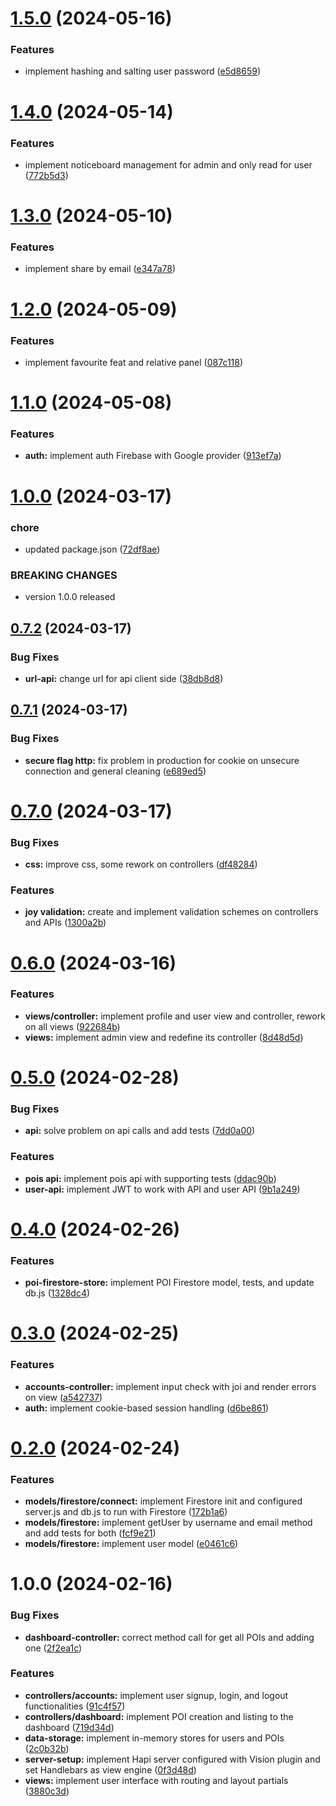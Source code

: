 # [1.5.0](https://github.com/k41205/recreo-spot/compare/v1.4.0...v1.5.0) (2024-05-16)


### Features

* implement hashing and salting user password ([e5d8659](https://github.com/k41205/recreo-spot/commit/e5d86594c57a0e8c6fb5139c368a309bd0d84619))

# [1.4.0](https://github.com/k41205/recreo-spot/compare/v1.3.0...v1.4.0) (2024-05-14)


### Features

* implement noticeboard management for admin and only read for user ([772b5d3](https://github.com/k41205/recreo-spot/commit/772b5d3230170a2982f0d2d24c978d4600127a91))

# [1.3.0](https://github.com/k41205/recreo-spot/compare/v1.2.0...v1.3.0) (2024-05-10)


### Features

* implement share by email ([e347a78](https://github.com/k41205/recreo-spot/commit/e347a784e32b9a524b27fcedb1e80611e91505d5))

# [1.2.0](https://github.com/k41205/recreo-spot/compare/v1.1.0...v1.2.0) (2024-05-09)


### Features

* implement favourite feat and relative panel ([087c118](https://github.com/k41205/recreo-spot/commit/087c11882e794f9c0395ab19ce6bb03d225ad0eb))

# [1.1.0](https://github.com/k41205/recreo-spot/compare/v1.0.0...v1.1.0) (2024-05-08)


### Features

* **auth:** implement auth Firebase with Google provider ([913ef7a](https://github.com/k41205/recreo-spot/commit/913ef7ae687e001c4b6054eb08600f606754cd8a))

# [1.0.0](https://github.com/k41205/recreo-spot/compare/v0.7.2...v1.0.0) (2024-03-17)


### chore

* updated package.json ([72df8ae](https://github.com/k41205/recreo-spot/commit/72df8aeb79917f575e8ed0ec82f6e18969a23b2b))


### BREAKING CHANGES

* version 1.0.0 released

## [0.7.2](https://github.com/k41205/recreo-spot/compare/v0.7.1...v0.7.2) (2024-03-17)


### Bug Fixes

* **url-api:** change url for api client side ([38db8d8](https://github.com/k41205/recreo-spot/commit/38db8d86ef51a52c0f3c7929c34d544745b75b2b))

## [0.7.1](https://github.com/k41205/recreo-spot/compare/v0.7.0...v0.7.1) (2024-03-17)


### Bug Fixes

* **secure flag http:** fix problem in production for cookie on unsecure connection and general cleaning ([e689ed5](https://github.com/k41205/recreo-spot/commit/e689ed5bca7e3d0c63de24f0a13a4363507b831d))

# [0.7.0](https://github.com/k41205/recreo-spot/compare/v0.6.0...v0.7.0) (2024-03-17)


### Bug Fixes

* **css:** improve css, some rework on controllers ([df48284](https://github.com/k41205/recreo-spot/commit/df48284607e8b6112c57ef0a494875e274e0b1ca))


### Features

* **joy validation:** create and implement validation schemes on controllers and APIs ([1300a2b](https://github.com/k41205/recreo-spot/commit/1300a2beef0e67d0beb5eebe13c3efc1f7475d2f))

# [0.6.0](https://github.com/k41205/recreo-spot/compare/v0.5.0...v0.6.0) (2024-03-16)


### Features

* **views/controller:** implement profile and user view and controller, rework on all views ([922684b](https://github.com/k41205/recreo-spot/commit/922684b64c88c83b7660bc6b60e1c323fd4127bb))
* **views:** implement admin view and redefine its controller ([8d48d5d](https://github.com/k41205/recreo-spot/commit/8d48d5d7010f5d25a8d9a28787d30be3bcc68c4b))

# [0.5.0](https://github.com/k41205/recreo-spot/compare/v0.4.0...v0.5.0) (2024-02-28)


### Bug Fixes

* **api:** solve problem on api calls and add tests ([7dd0a00](https://github.com/k41205/recreo-spot/commit/7dd0a00783847ec5b983d122e5b80b4bf05c9991))


### Features

* **pois api:** implement pois api with supporting tests ([ddac90b](https://github.com/k41205/recreo-spot/commit/ddac90b326a7eaeac1264c7df4724bce32521d0c))
* **user-api:** implement JWT to work with API and user API ([9b1a249](https://github.com/k41205/recreo-spot/commit/9b1a249204730c562d8724c281fb4ac5d1e4d8c4))

# [0.4.0](https://github.com/k41205/recreo-spot/compare/v0.3.0...v0.4.0) (2024-02-26)


### Features

* **poi-firestore-store:** implement POI Firestore model, tests, and update db.js ([1328dc4](https://github.com/k41205/recreo-spot/commit/1328dc44a6f1e62ae6744ad9314f52a8828d1b55))

# [0.3.0](https://github.com/k41205/recreo-spot/compare/v0.2.0...v0.3.0) (2024-02-25)


### Features

* **accounts-controller:** implement input check with joi and render errors on view ([a542737](https://github.com/k41205/recreo-spot/commit/a5427377a5070f8f3c465265e210aeb4541b578a))
* **auth:** implement cookie-based session handling ([d6be861](https://github.com/k41205/recreo-spot/commit/d6be86180b10ceb3c558bc6bdbb72f64ad905af1))

# [0.2.0](https://github.com/k41205/recreo-spot/compare/v0.1.0...v0.2.0) (2024-02-24)


### Features

* **models/firestore/connect:** implement Firestore init and configured server.js and db.js to run with Firestore ([172b1a6](https://github.com/k41205/recreo-spot/commit/172b1a6d5583c890974e9ca4e82a349bc0df0c1f))
* **models/firestore:** implement getUser by username and email method and add tests for both ([fcf9e21](https://github.com/k41205/recreo-spot/commit/fcf9e21ac2e6b1d3a854312179950a59560db419))
* **models/firestore:** implement user model ([e0461c6](https://github.com/k41205/recreo-spot/commit/e0461c680907505304160823c58ade2bfecc24ec))

# 1.0.0 (2024-02-16)


### Bug Fixes

* **dashboard-controller:** correct method call for get all POIs and adding one ([2f2ea1c](https://github.com/k41205/recreo-spot/commit/2f2ea1c9add77ba3693fa0beb80acef476c78b10))


### Features

* **controllers/accounts:** implement user signup, login, and logout functionalities ([91c4f57](https://github.com/k41205/recreo-spot/commit/91c4f57d132919dbb2df4f21468661fd000eda95))
* **controllers/dashboard:** implement POI creation and listing to the dashboard ([719d34d](https://github.com/k41205/recreo-spot/commit/719d34da0b1f2b96ddc12ac5577e3ffc4277b306))
* **data-storage:** implement in-memory stores for users and POIs ([2c0b32b](https://github.com/k41205/recreo-spot/commit/2c0b32b2fac0e3a5851e06719edb44391589f5e9))
* **server-setup:** implement Hapi server configured with Vision plugin and set Handlebars as view engine ([0f3d48d](https://github.com/k41205/recreo-spot/commit/0f3d48dded9b2c24bc3162b2e70bf2785bcfd9fd))
* **views:** implement user interface with routing and layout partials ([3880c3d](https://github.com/k41205/recreo-spot/commit/3880c3d6e5bfe6d83dd76c7c29819373947d5cf3))
